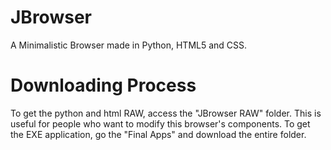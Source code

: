 # JBrowser
A Minimalistic Browser made in Python, HTML5 and CSS.

# Downloading Process
To get the python and html RAW, access the "JBrowser RAW" folder. This is useful for people who want to modify this browser's components. To get the EXE application, go the "Final Apps" and download the entire folder.
